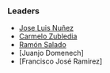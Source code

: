 ### Leaders

* [Jose Luis Nuñez](mailto:jnunez@owasp.org)
* [Carmelo Zubledia](mailto:carmelo.zubeldia@owasp.org)
* [Ramón Salado](mailto:ramon.salado@owasp.org)
* [Juanjo Domenech]
* [Francisco José Ramirez]